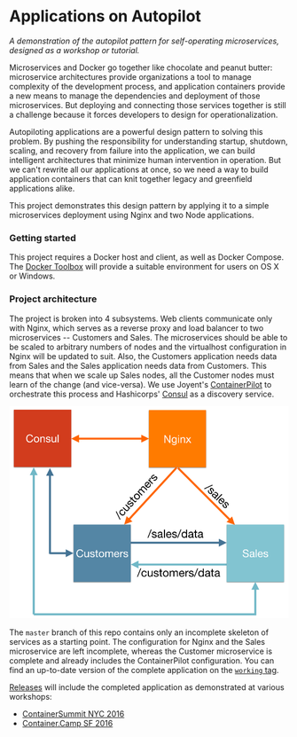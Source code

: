 Applications on Autopilot
==========

*A demonstration of the autopilot pattern for self-operating microservices, designed as a workshop or tutorial.*


Microservices and Docker go together like chocolate and peanut butter: microservice architectures provide organizations a tool to manage complexity of the development process, and application containers provide a new means to manage the dependencies and deployment of those microservices. But deploying and connecting those services together is still a challenge because it forces developers to design for operationalization.

Autopiloting applications are a powerful design pattern to solving this problem. By pushing the responsibility for understanding startup, shutdown, scaling, and recovery from failure into the application, we can build intelligent architectures that minimize human intervention in operation. But we can't rewrite all our applications at once, so we need a way to build application containers that can knit together legacy and greenfield applications alike.

This project demonstrates this design pattern by applying it to a simple microservices deployment using Nginx and two Node applications.


### Getting started

This project requires a Docker host and client, as well as Docker Compose. The [Docker Toolbox](https://www.docker.com/products/docker-toolbox) will provide a suitable environment for users on OS X or Windows.

### Project architecture

The project is broken into 4 subsystems. Web clients communicate only with Nginx, which serves as a reverse proxy and load balancer to two microservices -- Customers and Sales. The microservices should be able to be scaled to arbitrary numbers of nodes and the virtualhost configuration in Nginx will be updated to suit. Also, the Customers application needs data from Sales and the Sales application needs data from Customers. This means that when we scale up Sales nodes, all the Customer nodes must learn of the change (and vice-versa). We use Joyent's [ContainerPilot](https://github.com/joyent/containerpilot) to orchestrate this process and Hashicorps' [Consul](https://www.consul.io/) as a discovery service.

![Completed project architecture](docs/arch.png)

The `master` branch of this repo contains only an incomplete skeleton of services as a starting point. The configuration for Nginx and the Sales microservice are left incomplete, whereas the Customer microservice is complete and already includes the ContainerPilot configuration. You can find an up-to-date version of the complete application on the [`working` tag](https://github.com/autopilotpattern/workshop/tree/working).

[Releases](https://github.com/autopilotpattern/workshop/releases) will include the completed application as demonstrated at various workshops:

- [ContainerSummit NYC 2016](https://github.com/autopilotpattern/workshop/releases/tag/containersummit-nyc2016)
- [Container.Camp SF 2016](https://github.com/autopilotpattern/workshop/releases/tag/containercamp-sf2016)

